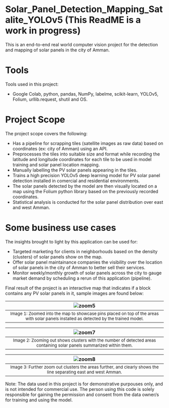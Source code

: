 # Solar_Panel_Detection_Mapping_Satalite_YOLOv5 (This ReadME is a work in progress)
This is an end-to-end real world computer vision project for the detection and mapping of solar panels in the city of Amman. 

# Tools
Tools used in this project:
- Google Colab, python, pandas, NumPy, labelme, scikit-learn, YOLOv5, Folium, urllib.request, shutil and OS. 

# Project Scope
The project scope covers the following:
- Has a pipeline for scrapping tiles (satellite images as raw data) based on coordinates (ex: city of Amman) using an API.
- Preprocesses the tiles into suitable size and format while recording the latitude and longitude coordinates for each tile to be used in model training and solar panel location mapping.
- Manually labelling the PV solar panels appearing in the tiles.
- Trains a high precision YOLOv5 deep learning model for PV solar panel detection installed in comercial and residential environments.
- The solar panels detected by the model are then visually located on a map using the Folium python library based on the previously recorded coordinates.
- Statistical analysis is conducted for the solar panel distribution over east and west Amman.

# Some business use cases
The insights brought to light by this application can be used for:
- Targeted marketing for clients in neighborhouds based on the density (clusters) of solar panels show on the map.
- Offer solar panel maintainance companies the visibility over the location of solar panels in the city of Amman to better sell their services.
- Monitor weekly/monthly growth of solar panels across the city to gauge market demand by scheduling a rerun of this application (pipeline).

Final result of the project is an interactive map that indicates if a block contains any PV solar panels in it, sample images are found below:

| ![zoom5](https://github.com/mohammad-awad-ds/Solar_Panel_Detection_Mapping_Satalite_YOLOv5/assets/64756947/06e867c3-7ecb-4f55-bb98-446917fbe89c) |
|:--:|
| <sub>Image 1: Zoomed into the map to showcase pins placed on top of the areas with solar panels installed as detected by the trained model. </sub> |

| ![zoom7](https://github.com/mohammad-awad-ds/Solar_Panel_Detection_Mapping_Satalite_YOLOv5/assets/64756947/0a721057-1f84-4956-8d47-978851ea3fec) |
|:--:|
| <sub>Image 2: Zooming out shows clusters with the number of detected areas containing solar panels summarized within them. </sub> |

| ![zoom8](https://github.com/mohammad-awad-ds/Solar_Panel_Detection_Mapping_Satalite_YOLOv5/assets/64756947/76a9cce2-3c3e-4b69-b971-935d93f6203f) |
|:--:|
| <sub>Image 3: Further zoom out clusters the areas further, and clearly shows the line separating east and west Amman. </sub> |

Note: The data used in this project is for demonstrative purpouses only, and is not intended for commercial use. The person using this code is solely responsible for gaining the permission and consent from the data owner/s for training and using the model.

